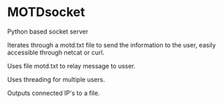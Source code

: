 # MOTDsocket
Python based socket server

Iterates through a motd.txt file to send the information to the user, easily accessible through netcat or curl.

Uses file motd.txt to relay message to usser.

Uses threading for multiple users.

Outputs connected IP's to a file.

